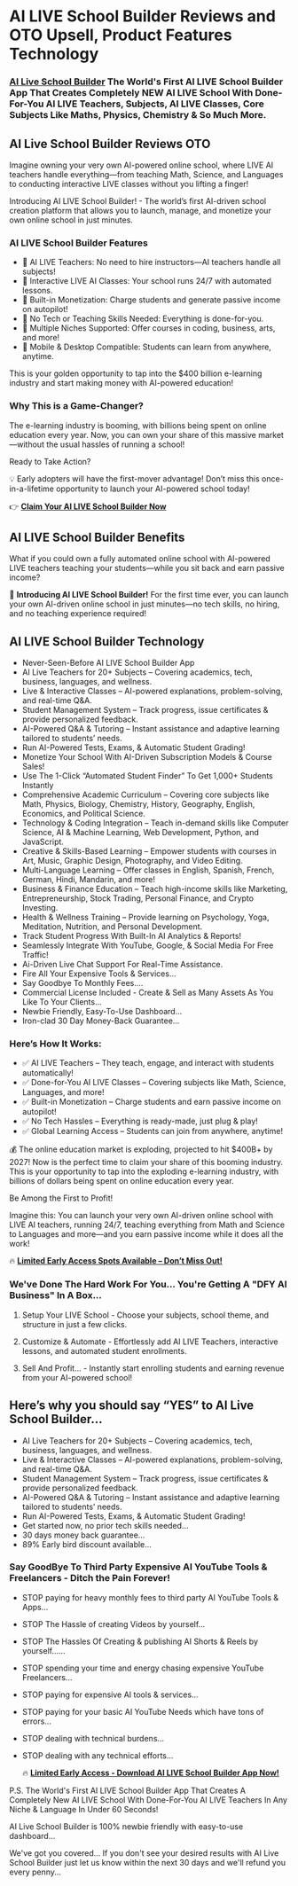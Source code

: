 # AI LIVE School Builder Reviews and OTO Upsell, Product Features Technology

### [AI Live School Builder](https://jvupsell.com/2025/02/ai-live-school-builder-reviews-and-oto/) The World's First AI LIVE School Builder App That Creates Completely NEW AI LIVE School With Done-For-You AI LIVE Teachers, Subjects, AI LIVE Classes, Core Subjects Like Maths, Physics, Chemistry & So Much More.

## AI Live School Builder Reviews OTO

Imagine owning your very own AI-powered online school, where LIVE AI teachers handle everything—from teaching Math, Science, and Languages to conducting interactive LIVE classes without you lifting a finger!

Introducing AI LIVE School Builder! - The world’s first AI-driven school creation platform that allows you to launch, manage, and monetize your own online school in just minutes.

### AI LIVE School Builder Features

- 🔹 AI LIVE Teachers: No need to hire instructors—AI teachers handle all subjects!
- 🔹 Interactive LIVE AI Classes: Your school runs 24/7 with automated lessons.
- 🔹 Built-in Monetization: Charge students and generate passive income on autopilot!
- 🔹 No Tech or Teaching Skills Needed: Everything is done-for-you.
- 🔹 Multiple Niches Supported: Offer courses in coding, business, arts, and more!
- 🔹 Mobile & Desktop Compatible: Students can learn from anywhere, anytime.
  
This is your golden opportunity to tap into the $400 billion e-learning industry and start making money with AI-powered education!

### Why This is a Game-Changer?
The e-learning industry is booming, with billions being spent on online education every year. Now, you can own your share of this massive market—without the usual hassles of running a school!

Ready to Take Action?

💡 Early adopters will have the first-mover advantage! Don’t miss this once-in-a-lifetime opportunity to launch your AI-powered school today!

👉 [**Claim Your AI LIVE School Builder Now**](https://warriorplus.com/o2/a/z8bt3fh/0)


## AI LIVE School Builder Benefits

What if you could own a fully automated online school with AI-powered LIVE teachers teaching your students—while you sit back and earn passive income?

🚀 **Introducing AI LIVE School Builder!** For the first time ever, you can launch your own AI-driven online school in just minutes—no tech skills, no hiring, and no teaching experience required!

## AI LIVE School Builder Technology
+ Never-Seen-Before AI LIVE School Builder App
+ AI Live Teachers for 20+ Subjects – Covering academics, tech, business, languages, and wellness.
+ Live & Interactive Classes – AI-powered explanations, problem-solving, and real-time Q&A.
+ Student Management System – Track progress, issue certificates & provide personalized feedback.
+ AI-Powered Q&A & Tutoring – Instant assistance and adaptive learning tailored to students’ needs.
+ Run AI-Powered Tests, Exams, & Automatic Student Grading!
+ Monetize Your School With AI-Driven Subscription Models & Course Sales!
+ Use The 1-Click “Automated Student Finder” To Get 1,000+ Students Instantly
+ Comprehensive Academic Curriculum – Covering core subjects like Math, Physics, Biology, Chemistry, History, Geography, English, Economics, and Political Science.
+ Technology & Coding Integration – Teach in-demand skills like Computer Science, AI & Machine Learning, Web Development, Python, and JavaScript.
+ Creative & Skills-Based Learning – Empower students with courses in Art, Music, Graphic Design, Photography, and Video Editing.
+ Multi-Language Learning – Offer classes in English, Spanish, French, German, Hindi, Mandarin, and more!
+ Business & Finance Education – Teach high-income skills like Marketing, Entrepreneurship, Stock Trading, Personal Finance, and Crypto Investing.
+ Health & Wellness Training – Provide learning on Psychology, Yoga, Meditation, Nutrition, and Personal Development.
+ Track Student Progress With Built-In AI Analytics & Reports!
+ Seamlessly Integrate With YouTube, Google, & Social Media For Free Traffic!
+ Ai-Driven Live Chat Support For Real-Time Assistance.
+ Fire All Your Expensive Tools & Services...
+ Say Goodbye To Monthly Fees....
+ Commercial License Included - Create & Sell as Many Assets As You Like To Your Clients...
+ Newbie Friendly, Easy-To-Use Dashboard...
+ Iron-clad 30 Day Money-Back Guarantee...

### Here’s How It Works:
- ✅ AI LIVE Teachers – They teach, engage, and interact with students automatically!
- ✅ Done-for-You AI LIVE Classes – Covering subjects like Math, Science, Languages, and more!
- ✅ Built-in Monetization – Charge students and earn passive income on autopilot!
- ✅ No Tech Hassles – Everything is ready-made, just plug & play!
- ✅ Global Learning Access – Students can join from anywhere, anytime!
  
💰 The online education market is exploding, projected to hit $400B+ by 2027! Now is the perfect time to claim your share of this booming industry. This is your opportunity to tap into the exploding e-learning industry, with billions of dollars being spent on online education every year.

Be Among the First to Profit!

Imagine this: You can launch your very own AI-driven online school with LIVE AI teachers, running 24/7, teaching everything from Math and Science to Languages and more—and you earn passive income while it does all the work!
 
🔥 [**Limited Early Access Spots Available – Don’t Miss Out!**](https://warriorplus.com/o2/a/z8bt3fh/0)



### We've Done The Hard Work For You...  You're Getting A "DFY AI Business" In A Box...

1. Setup Your LIVE School - Choose your subjects, school theme, and structure in just a few clicks.

2. Customize & Automate - Effortlessly add AI LIVE Teachers, interactive lessons, and automated student enrollments.

3. Sell And Profit... -  Instantly start enrolling students and earning revenue from your AI-powered school!

## Here’s why you should say “YES” to AI Live School Builder…

- AI Live Teachers for 20+ Subjects – Covering academics, tech, business, languages, and wellness.
- Live & Interactive Classes – AI-powered explanations, problem-solving, and real-time Q&A.
- Student Management System – Track progress, issue certificates & provide personalized feedback.
- AI-Powered Q&A & Tutoring – Instant assistance and adaptive learning tailored to students’ needs.
- Run AI-Powered Tests, Exams, & Automatic Student Grading!
- Get started now, no prior tech skills needed...
- 30 days money back guarantee…
- 89% Early bird discount available…

### Say GoodBye To Third Party Expensive AI YouTube Tools & Freelancers - Ditch the Pain Forever!
- STOP paying for heavy monthly fees to third party AI YouTube Tools & Apps...
- STOP The Hassle of creating Videos by yourself…
- STOP The Hassles Of Creating & publishing AI Shorts & Reels  by yourself……
- STOP spending your time and energy chasing expensive YouTube  Freelancers...
- STOP paying for expensive AI tools & services… 
- STOP paying for your basic AI YouTube Needs  which have tons of errors…
- STOP dealing with technical burdens… 
- STOP dealing with any technical efforts...

  🔥 [**Limited Early Access - Download AI LIVE School Builder App Now!**](https://warriorplus.com/o2/a/z8bt3fh/0)

P.S. The World's First AI LIVE School Builder App That Creates A Completely New AI LIVE School With Done-For-You AI LIVE Teachers In Any Niche & Language In Under 60 Seconds!

AI Live School Builder is 100% newbie friendly with easy-to-use dashboard... 

We've got you covered... If you don't see your desired results with AI Live School Builder  just let us know within the next 30 days and we'll refund you every penny...








